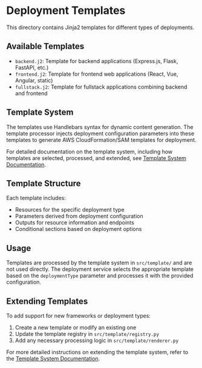# Deployment Templates

This directory contains Jinja2 templates for different types of deployments.

## Available Templates

- `backend.j2`: Template for backend applications (Express.js, Flask, FastAPI, etc.)
- `frontend.j2`: Template for frontend web applications (React, Vue, Angular, static)
- `fullstack.j2`: Template for fullstack applications combining backend and frontend

## Template System

The templates use Handlebars syntax for dynamic content generation. The template processor injects deployment configuration parameters into these templates to generate AWS CloudFormation/SAM templates for deployment.

For detailed documentation on the template system, including how templates are selected, processed, and extended, see [Template System Documentation](../docs/template-system.md).

## Template Structure

Each template includes:

- Resources for the specific deployment type
- Parameters derived from deployment configuration
- Outputs for resource information and endpoints
- Conditional sections based on deployment options

## Usage

Templates are processed by the template system in `src/template/` and are not used directly. The deployment service selects the appropriate template based on the `deploymentType` parameter and processes it with the provided configuration.

## Extending Templates

To add support for new frameworks or deployment types:

1. Create a new template or modify an existing one
2. Update the template registry in `src/template/registry.py`
3. Add any necessary processing logic in `src/template/renderer.py`

For more detailed instructions on extending the template system, refer to the [Template System Documentation](../docs/template-system.md).
